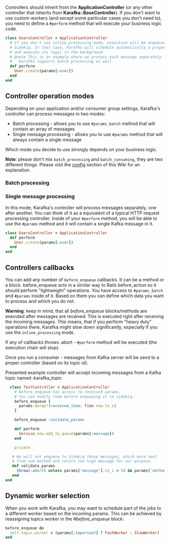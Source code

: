 Controllers should inherit from the **ApplicationController** (or any other controller that inherits from **Karafka::BaseController**). If you don't want to use custom workers (and except some particular cases you don't need to), you need to define a ```#perform``` method that will execute your business logic code.

```ruby
class UsersController < ApplicationController
  # If you don't use inline_processing mode, execution will be enqueued in
  # Sidekiq. In that case, Karafka will schedule automatically a proper job
  # and execute its logic in the background
  # @note This is an example where we process each message separately.
  #   Karafka supports batch processing as well
  def perform
    User.create(params[:user])
  end
end
```

## Controller operation modes

Depending on your application and/or consumer group settings, Karafka's controller can process messages in two modes:

* Batch processing - allows you to use ```#params_batch``` method that will contain an array of messages
* Single message processing - allows you to use ```#params``` method that will always contain a single message

Which mode you decide to use strongly depends on your business logic.

**Note**: please don't mix ```batch_processing``` and ```batch_consuming```, they are two different things. Please visit the [config](https://github.com/karafka/karafka/wiki/Setup) section of this Wiki for an explanation.

### Batch processing

### Single message processing

In this mode, Karafka's controller will process messages separately, one after another. You can think of it as a equivalent of a typical HTTP request processing controller. Inside of your ```#perform``` method, you will be able to use the ```#params``` method and it will contain a single Kafka message in it.

```ruby
class UsersController < ApplicationController
  def perform
    User.create(params[:user])
  end
end
```

## Controllers callbacks

You can add any number of ```before_enqueue``` callbacks. It can be a method or a block.
before_enqueue acts in a similar way to Rails before_action so it should perform "lightweight" operations. You have access to ```#params_batch``` and ```#params``` inside of it. Based on them you can define which data you want to process and which you do not.

**Warning**: keep in mind, that all *before_enqueue* blocks/methods are executed after messages are received. This is executed right after receiving the incoming messages. This means, that if you perform "heavy duty" operations there, Karafka might slow down significantly, especially if you use the ```inline_processing``` mode.

If any of callbacks throws :abort - ```#perform``` method will be executed (the execution chain will stop).

Once you run a consumer - messages from Kafka server will be send to a proper controller (based on its topic id).

Presented example controller will accept incoming messages from a Kafka topic named :karafka_topic

```ruby
  class TestController < ApplicationController
    # before_enqueue has access to received params.
    # You can modify them before enqueuing it to sidekiq.
    before_enqueue {
      params.merge!(received_time: Time.now.to_s)
    }

    before_enqueue :validate_params

    def perform
      Service.new.add_to_queue(params[:message])
    end

    private

   # We will not enqueue to Sidekiq those messages, which were sent
   # from sum method and return too high message for our purpose.
   def validate_params
     throw(:abort) unless params['message'].to_i > 50 && params['method'] != 'sum'
   end
end
```

## Dynamic worker selection

When you work with Karafka, you may want to schedule part of the jobs to a different worker based on the incoming params. This can be achieved by reassigning topics worker in the *#before_enqueue* block:

```ruby
before_enqueue do
  self.topic.worker = (params[:important] ? FastWorker : SlowWorker)
end
```
